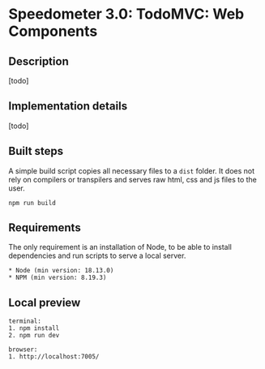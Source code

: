 # Speedometer 3.0: TodoMVC: Web Components

## Description

[todo]

## Implementation details

[todo]

## Built steps

A simple build script copies all necessary files to a `dist` folder.
It does not rely on compilers or transpilers and serves raw html, css and js files to the user.

```
npm run build
```

## Requirements

The only requirement is an installation of Node, to be able to install dependencies and run scripts to serve a local server.

```
* Node (min version: 18.13.0)
* NPM (min version: 8.19.3)
```

## Local preview

```
terminal:
1. npm install
2. npm run dev

browser:
1. http://localhost:7005/
```
